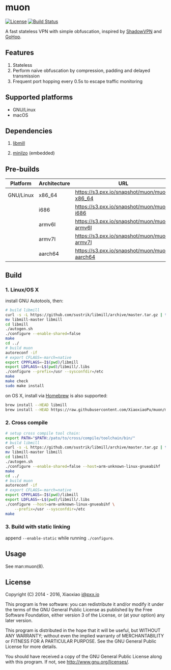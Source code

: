 # muon #

[![License](https://api.pxx.io/badge/badge/license-GPL%20v3.0-blue.svg)](https://www.gnu.org/licenses/gpl.html)
[![Build Status](https://ci.pxx.io/buildStatus/icon?job=muon)](https://ci.pxx.io/job/muon)

A fast stateless VPN with simple obfuscation, inspired by [ShadowVPN](https://github.com/clowwindy/ShadowVPN) and [GoHop](https://github.com/bigeagle/gohop).


## Features ##

1. Stateless
2. Perform naïve obfuscation by compression, padding and delayed transmission
3. Frequent port hopping every 0.5s to escape traffic monitoring


## Supported platforms ##

* GNU/Linux
* macOS

## Dependencies ##

1. [libmill](http://libmill.org/)

2. [minilzo](http://www.oberhumer.com/opensource/lzo/#minilzo) (embedded)


## Pre-builds ##

Platform  | Architecture | URL
----------|--------------|----
GNU/Linux | x86_64       | https://s3.pxx.io/snapshot/muon/muon-x86_64
&nbsp;    | i686         | https://s3.pxx.io/snapshot/muon/muon-i686
&nbsp;    | armv6l       | https://s3.pxx.io/snapshot/muon/muon-armv6l
&nbsp;    | armv7l       | https://s3.pxx.io/snapshot/muon/muon-armv7l
&nbsp;    | aarch64      | https://s3.pxx.io/snapshot/muon/muon-aarch64

## Build ##

### 1. Linux/OS X ###

install GNU Autotools, then:

```bash
# build libmill
curl -s -L https://github.com/sustrik/libmill/archive/master.tar.gz | tar -zxf -
mv libmill-master libmill
cd libmill
./autogen.sh
./configure --enable-shared=false
make
cd ../
# build muon
autoreconf -if
# export CFLAGS=-march=native
export CPPFLAGS=-I$(pwd)/libmill
export LDFLAGS=-L$(pwd)/libmill/.libs
./configure --prefix=/usr --sysconfdir=/etc
make
make check
sudo make install
```

on OS X, install via [Homebrew](http://brew.sh/) is also supported:

```bash
brew install --HEAD libmill
brew install --HEAD https://raw.githubusercontent.com/XiaoxiaoPu/muon/master/contrib/homebrew/muon.rb
```


### 2. Cross compile ###

```bash
# setup cross compile tool chain:
export PATH="$PATH:/pato/to/cross/compile/toolchain/bin/"
# build libmill
curl -s -L https://github.com/sustrik/libmill/archive/master.tar.gz | tar -zxf -
mv libmill-master libmill
cd libmill
./autogen.sh
./configure --enable-shared=false --host=arm-unknown-linux-gnueabihf
make
cd ../
# build muon
autoreconf -if
# export CFLAGS=-march=native
export CPPFLAGS=-I$(pwd)/libmill
export LDFLAGS=-L$(pwd)/libmill/.libs
./configure --host=arm-unknown-linux-gnueabihf \
    --prefix=/usr --sysconfdir=/etc
make
```


### 3. Build with static linking ###

append `--enable-static` while running `./configure`.


## Usage ##

See man:muon(8).


## License ##

Copyright (C) 2014 - 2016, Xiaoxiao <i@pxx.io>

This program is free software: you can redistribute it and/or modify
it under the terms of the GNU General Public License as published by
the Free Software Foundation, either version 3 of the License, or
(at your option) any later version.

This program is distributed in the hope that it will be useful,
but WITHOUT ANY WARRANTY; without even the implied warranty of
MERCHANTABILITY or FITNESS FOR A PARTICULAR PURPOSE.  See the
GNU General Public License for more details.

You should have received a copy of the GNU General Public License
along with this program. If not, see <http://www.gnu.org/licenses/>.
